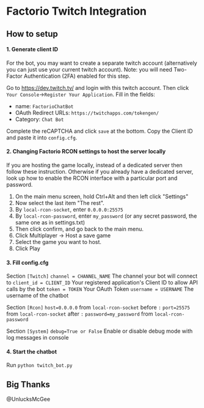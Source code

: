 # Factorio Twitch Integration

## How to setup

#### 1. Generate client ID
For the bot, you may want to create a separate twitch account (alternatively you can just use your current twitch account).
Note: you will need Two-Factor Authentication (2FA) enabled for this step.

Go to https://dev.twitch.tv/ and login with this twitch account. Then click `Your Console`->`Register Your Application`.
Fill in the fields:

 * name: `FactorioChatBot`
 * OAuth Redirect URLs: `https://twitchapps.com/tokengen/`
 * Category: `Chat Bot`

Complete the reCAPTCHA and click `save` at the bottom.
Copy the Client ID and paste it into `config.cfg`.

#### 2. Changing Factorio RCON settings to host the server locally

If you are hosting the game locally, instead of a dedicated server then follow these instruction.
Otherwise if you already have a dedicated server, look up how to enable the RCON interface with a particular port and password.

1. On the main menu screen, hold Ctrl+Alt and then left click "Settings"
2. Now select the last item "The rest".
3. By `local-rcon-socket`, enter `0.0.0.0:25575`
4. By `local-rcon-password`, enter `my_password` (or any secret password, the same one as in settings.txt)
5. Then click confirm, and go back to the main menu.
6. Click Multiplayer -> Host a save game
7. Select the game you want to host.
8. Click Play

#### 3. Fill config.cfg
Section `[Twitch]`
`channel = CHANNEL_NAME` The channel your bot will connect to
`client_id = CLIENT_ID`  Your registered application's Client ID to allow API calls by the bot
`token = TOKEN`  Your OAuth Token
`username = USERNAME` The username of the chatbot

Section `[Rcon]`
`host=0.0.0.0` from `local-rcon-socket` before `:`
`port=25575` from `local-rcon-socket` after `:`
`password=my_password` from `local-rcon-password`

Section `[System]`
`debug=True or False` Enable or disable debug mode with log messages in console

#### 4. Start the chatbot
Run `python twitch_bot.py`

## Big Thanks
@UnlucksMcGee
